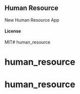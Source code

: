 ## Human Resource

New Human Resource App

#### License

MIT# human_resource
# human_resource
# human_resource
